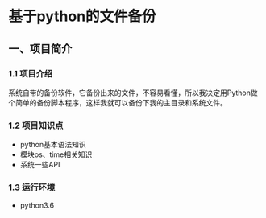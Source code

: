 # 基于python的文件备份
## 一、项目简介
### 1.1 项目介绍
系统自带的备份软件，它备份出来的文件，不容易看懂，所以我决定用Python做个简单的备份脚本程序，这样我就可以备份下我的主目录和系统文件。
### 1.2 项目知识点
* python基本语法知识
* 模块os、time相关知识
* 系统一些API
### 1.3 运行环境
* python3.6
